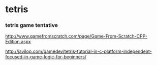 # tetris

### tetris game tentative

http://www.gamefromscratch.com/page/Game-From-Scratch-CPP-Edition.aspx

http://javilop.com/gamedev/tetris-tutorial-in-c-platform-independent-focused-in-game-logic-for-beginners/